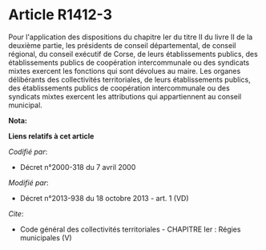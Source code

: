 # Article R1412-3

Pour l'application des dispositions du chapitre Ier du titre II du livre II de la deuxième partie, les présidents de conseil
départemental, de conseil régional, du conseil exécutif de Corse, de leurs établissements publics, des établissements publics
de coopération intercommunale ou des syndicats mixtes exercent les fonctions qui sont dévolues au maire. Les organes
délibérants des collectivités territoriales, de leurs établissements publics, des établissements publics de coopération
intercommunale ou des syndicats mixtes exercent les attributions qui appartiennent au conseil municipal.

**Nota:**



**Liens relatifs à cet article**

_Codifié par_:

  - Décret n°2000-318 du 7 avril 2000

_Modifié par_:

  - Décret n°2013-938 du 18 octobre 2013 - art. 1 (VD)

_Cite_:

  - Code général des collectivités territoriales -  CHAPITRE Ier : Régies municipales (V)
